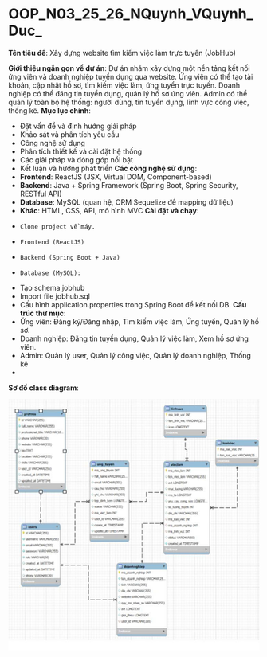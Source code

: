 # OOP_N03_25_26_NQuynh_VQuynh_Duc_
**Tên tiêu đề**: Xây dựng website tìm kiếm việc làm trực tuyến (JobHub)

**Giới thiệu ngắn gọn về dự án**: Dự án nhằm xây dựng một nền tảng kết nối ứng viên và doanh nghiệp tuyển dụng qua website.
Ứng viên có thể tạo tài khoản, cập nhật hồ sơ, tìm kiếm việc làm, ứng tuyển trực tuyến.
Doanh nghiệp có thể đăng tin tuyển dụng, quản lý hồ sơ ứng viên.
Admin có thể quản lý toàn bộ hệ thống: người dùng, tin tuyển dụng, lĩnh vực công việc, thống kê.
**Mục lục chính**: 
-	Đặt vấn đề và định hướng giải pháp
-	Khảo sát và phân tích yêu cầu
-	Công nghệ sử dụng
-	Phân tích thiết kế và cài đặt hệ thống
-	Các giải pháp và đóng góp nổi bật
-	Kết luận và hướng phát triển
**Các công nghệ sử dụng**:
-	**Frontend**: ReactJS (JSX, Virtual DOM, Component-based)
-	**Backend**: Java + Spring Framework (Spring Boot, Spring Security, RESTful API)
-	**Database**: MySQL (quan hệ, ORM Sequelize để mapping dữ liệu)
-	**Khác**: HTML, CSS, API, mô hình MVC
**Cài đặt và chạy**:
-	  Clone project về máy.
-	  Frontend (ReactJS)
-	  Backend (Spring Boot + Java) 
-	  Database (MySQL):
-	Tạo schema jobhub
-	Import file jobhub.sql
-	Cấu hình application.properties trong Spring Boot để kết nối DB.
**Cấu trúc thư mục**: 
-	Ứng viên: Đăng ký/Đăng nhập, Tìm kiếm việc làm, Ứng tuyển, Quản lý hồ sơ.
-	Doanh nghiệp: Đăng tin tuyển dụng, Quản lý việc làm, Xem hồ sơ ứng viên.
-	Admin: Quản lý user, Quản lý công việc, Quản lý doanh nghiệp, Thống kê
-	
**Sơ đồ class diagram**:

![image alt](https://github.com/nuwquynn8305/OOP_N03_25_26_NQuynh_VQuynh_Duc_/blob/b84c372f26edb093841cf86e1d04133c10d1f9ea/classs.jpg?raw=true)
